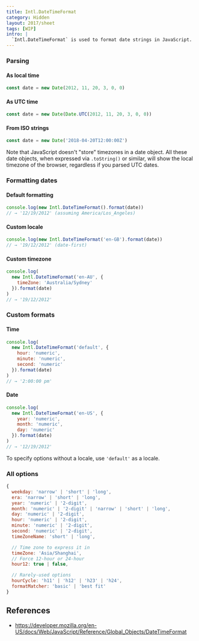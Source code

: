 ```yaml
---
title: Intl.DateTimeFormat
category: Hidden
layout: 2017/sheet
tags: [WIP]
intro: |
  `Intl.DateTimeFormat` is used to format date strings in JavaScript.
---
```


### Parsing

#### As local time

```js
const date = new Date(2012, 11, 20, 3, 0, 0)
```

#### As UTC time

```js
const date = new Date(Date.UTC(2012, 11, 20, 3, 0, 0))
```

#### From ISO strings

```js
const date = new Date('2018-04-20T12:00:00Z')
```

Note that JavaScript doesn't "store" timezones in a date object. All these date objects, when expressed via `.toString()` or similar, will show the local timezone of the browser, regardless if you parsed UTC dates.

### Formatting dates

#### Default formatting

```js
console.log(new Intl.DateTimeFormat().format(date))
// → '12/19/2012' (assuming America/Los_Angeles)
```

#### Custom locale

```js
console.log(new Intl.DateTimeFormat('en-GB').format(date))
// → '19/12/2012' (date-first)
```

#### Custom timezone

```js
console.log(
  new Intl.DateTimeFormat('en-AU', {
    timeZone: 'Australia/Sydney'
  }).format(date)
)
// → '19/12/2012'
```

### Custom formats

#### Time

```js
console.log(
  new Intl.DateTimeFormat('default', {
    hour: 'numeric',
    minute: 'numeric',
    second: 'numeric'
  }).format(date)
)
// → '2:00:00 pm'
```

#### Date

```js
console.log(
  new Intl.DateTimeFormat('en-US', {
    year: 'numeric',
    month: 'numeric',
    day: 'numeric'
  }).format(date)
)
// → '12/19/2012'
```

To specify options without a locale, use `'default'` as a locale.

### All options

```js
{
  weekday: 'narrow' | 'short' | 'long',
  era: 'narrow' | 'short' | 'long',
  year: 'numeric' | '2-digit',
  month: 'numeric' | '2-digit' | 'narrow' | 'short' | 'long',
  day: 'numeric' | '2-digit',
  hour: 'numeric' | '2-digit',
  minute: 'numeric' | '2-digit',
  second: 'numeric' | '2-digit',
  timeZoneName: 'short' | 'long',

  // Time zone to express it in
  timeZone: 'Asia/Shanghai',
  // Force 12-hour or 24-hour
  hour12: true | false,

  // Rarely-used options
  hourCycle: 'h11' | 'h12' | 'h23' | 'h24',
  formatMatcher: 'basic' | 'best fit'
}
```

## References

* <https://developer.mozilla.org/en-US/docs/Web/JavaScript/Reference/Global_Objects/DateTimeFormat>
